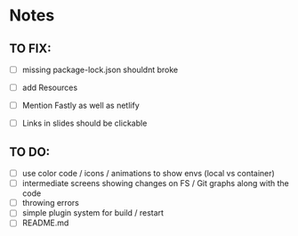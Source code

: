 # Notes


## TO FIX:

- [ ] missing package-lock.json shouldnt broke
- [ ] add Resources
- [ ] Mention Fastly as well as netlify
- [ ] Links in slides should be clickable


## TO DO:

- [ ] use color code / icons / animations to show envs (local vs container)
- [ ] intermediate screens showing changes on FS / Git graphs along with the code
- [ ] throwing errors
- [ ] simple plugin system for build / restart
- [ ] README.md
